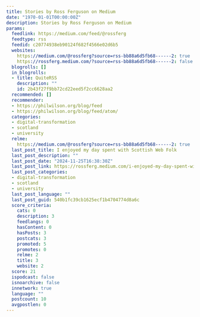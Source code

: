 ```yaml
---
title: Stories by Ross Ferguson on Medium
date: "1970-01-01T00:00:00Z"
description: Stories by Ross Ferguson on Medium
params:
  feedlink: https://medium.com/feed/@rossferg
  feedtype: rss
  feedid: c20774938eb90124f682f4566e02d6b5
  websites:
    https://medium.com/@rossferg?source=rss-bb88a6d5fb68------2: true
    https://rossferg.medium.com/?source=rss-bb88a6d5fb68------2: false
  blogrolls: []
  in_blogrolls:
  - title: QuiteRSS
    description: ""
    id: 2b43f27f9bb72cd22eed5f2cc6628aa2
  recommended: []
  recommender:
  - https://philwilson.org/blog/feed
  - https://philwilson.org/blog/feed/atom/
  categories:
  - digital-transformation
  - scotland
  - university
  relme:
    https://medium.com/@rossferg?source=rss-bb88a6d5fb68------2: true
  last_post_title: I enjoyed my day spent with Scottish Web Folk
  last_post_description: ""
  last_post_date: "2024-11-25T16:38:30Z"
  last_post_link: https://rossferg.medium.com/i-enjoyed-my-day-spent-with-scottish-web-folk-9ac0f4dbcfbd?source=rss-bb88a6d5fb68------2
  last_post_categories:
  - digital-transformation
  - scotland
  - university
  last_post_language: ""
  last_post_guid: 540b1fc39cb1625ecf1b4704774d8a6c
  score_criteria:
    cats: 0
    description: 3
    feedlangs: 0
    hasContent: 0
    hasPosts: 3
    postcats: 3
    promoted: 5
    promotes: 0
    relme: 2
    title: 3
    website: 2
  score: 21
  ispodcast: false
  isnoarchive: false
  innetwork: true
  language: ""
  postcount: 10
  avgpostlen: 0
---
```

